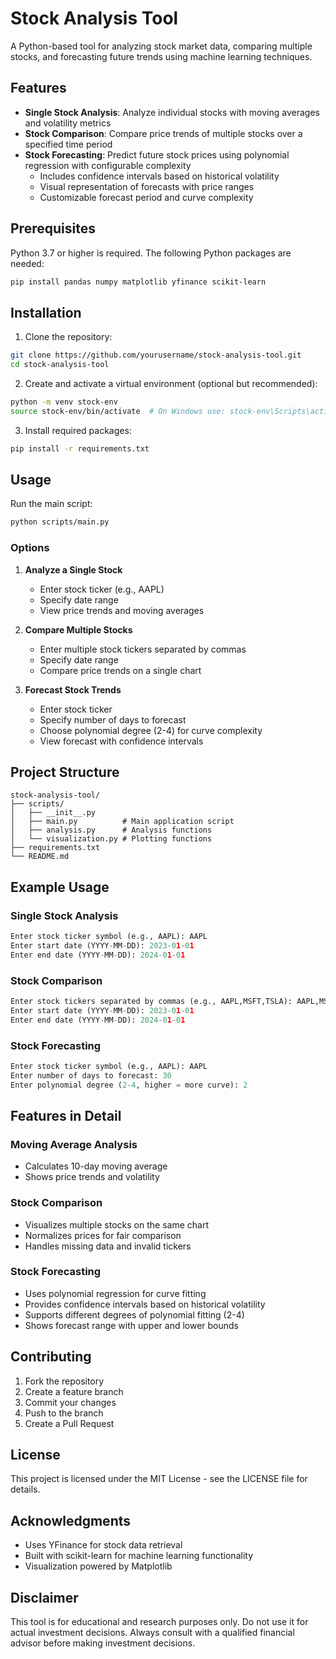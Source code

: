 # Stock Analysis Tool

A Python-based tool for analyzing stock market data, comparing multiple stocks, and forecasting future trends using machine learning techniques.

## Features

- **Single Stock Analysis**: Analyze individual stocks with moving averages and volatility metrics
- **Stock Comparison**: Compare price trends of multiple stocks over a specified time period
- **Stock Forecasting**: Predict future stock prices using polynomial regression with configurable complexity
  - Includes confidence intervals based on historical volatility
  - Visual representation of forecasts with price ranges
  - Customizable forecast period and curve complexity

## Prerequisites

Python 3.7 or higher is required. The following Python packages are needed:

```bash
pip install pandas numpy matplotlib yfinance scikit-learn
```

## Installation

1. Clone the repository:
```bash
git clone https://github.com/yourusername/stock-analysis-tool.git
cd stock-analysis-tool
```

2. Create and activate a virtual environment (optional but recommended):
```bash
python -m venv stock-env
source stock-env/bin/activate  # On Windows use: stock-env\Scripts\activate
```

3. Install required packages:
```bash
pip install -r requirements.txt
```

## Usage

Run the main script:
```bash
python scripts/main.py
```

### Options

1. **Analyze a Single Stock**
   - Enter stock ticker (e.g., AAPL)
   - Specify date range
   - View price trends and moving averages

2. **Compare Multiple Stocks**
   - Enter multiple stock tickers separated by commas
   - Specify date range
   - Compare price trends on a single chart

3. **Forecast Stock Trends**
   - Enter stock ticker
   - Specify number of days to forecast
   - Choose polynomial degree (2-4) for curve complexity
   - View forecast with confidence intervals

## Project Structure

```
stock-analysis-tool/
├── scripts/
│   ├── __init__.py
│   ├── main.py          # Main application script
│   ├── analysis.py      # Analysis functions
│   └── visualization.py # Plotting functions
├── requirements.txt
└── README.md
```

## Example Usage

### Single Stock Analysis
```python
Enter stock ticker symbol (e.g., AAPL): AAPL
Enter start date (YYYY-MM-DD): 2023-01-01
Enter end date (YYYY-MM-DD): 2024-01-01
```

### Stock Comparison
```python
Enter stock tickers separated by commas (e.g., AAPL,MSFT,TSLA): AAPL,MSFT
Enter start date (YYYY-MM-DD): 2023-01-01
Enter end date (YYYY-MM-DD): 2024-01-01
```

### Stock Forecasting
```python
Enter stock ticker symbol (e.g., AAPL): AAPL
Enter number of days to forecast: 30
Enter polynomial degree (2-4, higher = more curve): 2
```

## Features in Detail

### Moving Average Analysis
- Calculates 10-day moving average
- Shows price trends and volatility

### Stock Comparison
- Visualizes multiple stocks on the same chart
- Normalizes prices for fair comparison
- Handles missing data and invalid tickers

### Stock Forecasting
- Uses polynomial regression for curve fitting
- Provides confidence intervals based on historical volatility
- Supports different degrees of polynomial fitting (2-4)
- Shows forecast range with upper and lower bounds

## Contributing

1. Fork the repository
2. Create a feature branch
3. Commit your changes
4. Push to the branch
5. Create a Pull Request

## License

This project is licensed under the MIT License - see the LICENSE file for details.

## Acknowledgments

- Uses YFinance for stock data retrieval
- Built with scikit-learn for machine learning functionality
- Visualization powered by Matplotlib

## Disclaimer

This tool is for educational and research purposes only. Do not use it for actual investment decisions. Always consult with a qualified financial advisor before making investment decisions.
